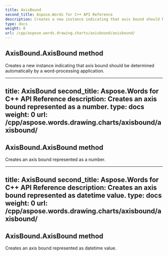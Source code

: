 ```yaml
---
title: AxisBound
second_title: Aspose.Words for C++ API Reference
description: Creates a new instance indicating that axis bound should be determined automatically by a word-processing application. 
type: docs
weight: 0
url: /cpp/aspose.words.drawing.charts/axisbound/axisbound/
---
```

## AxisBound.AxisBound method


Creates a new instance indicating that axis bound should be determined automatically by a word-processing application. 

---
title: AxisBound
second_title: Aspose.Words for C++ API Reference
description: Creates an axis bound represented as a number. 
type: docs
weight: 0
url: /cpp/aspose.words.drawing.charts/axisbound/axisbound/
---
## AxisBound.AxisBound method


Creates an axis bound represented as a number. 

---
title: AxisBound
second_title: Aspose.Words for C++ API Reference
description: Creates an axis bound represented as datetime value. 
type: docs
weight: 0
url: /cpp/aspose.words.drawing.charts/axisbound/axisbound/
---
## AxisBound.AxisBound method


Creates an axis bound represented as datetime value. 

